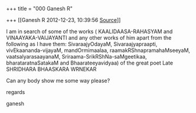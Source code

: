 +++
title = "000 Ganesh R"

+++
[[Ganesh R	2012-12-23, 10:39:56 [Source](https://groups.google.com/g/bvparishat/c/o1_y0LGIc_U)]]



I am in search of some of the works ( KAALIDAASA-RAHASYAM and  
VINAAYAKA-VAIJAYANTI and any other works of him apart from the  
following as I have them: SivaraajyOdayaM, Sivaraajyapraapti,  
vivEkaananda-vijayaM, mandOrmimaalaa, raamakRShnapramahaMseeyaM,  
vaatsalyarasaayanaM, Sriraama-SrikRShNa-saMgeetikaa,  
bharataratnaSatakaM and Bhaarateeyavidyaa) of the great poet Late  
SHRIDHARA BHAASKARA WRNEKAR  
  
Can any body show me some way please?  
  
regards  
  
ganesh  

